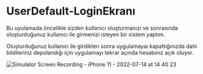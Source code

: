 # UserDefault-LoginEkranı
Bu uyulamada öncelikle sizden kullanıcı oluşturmanızı ve sonrasında oluşturduğunuz kullanıcı ile girmenizi isteyen bir sistem yaptım. 

Oluşturduğunuz kullanıcı ile girdikten sonra uygulamayaı kapattığınızda dahi bildileriniz depolandığı için uygulamayı tekrar açında hesabınız açık oluyor. 

![Simulator Screen Recording - iPhone 11 - 2022-07-14 at 14 40 23](https://user-images.githubusercontent.com/54503469/178975152-ba6defa3-1603-4140-a39a-f4aad39c8435.gif)

